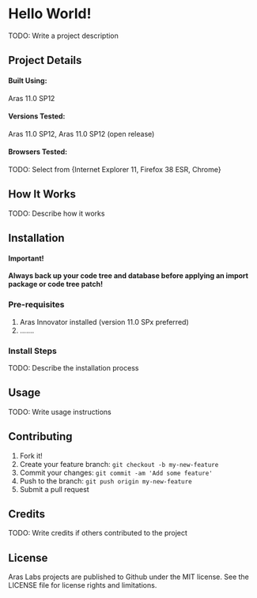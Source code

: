 # Hello World!

TODO: Write a project description

## Project Details

#### Built Using:
Aras 11.0 SP12

#### Versions Tested:
Aras 11.0 SP12, Aras 11.0 SP12 (open release)

#### Browsers Tested:
TODO: Select from {Internet Explorer 11, Firefox 38 ESR, Chrome}

## How It Works

TODO: Describe how it works

## Installation

#### Important!
**Always back up your code tree and database before applying an import package or code tree patch!**

### Pre-requisites

1. Aras Innovator installed (version 11.0 SPx preferred)
2. .......

### Install Steps

TODO: Describe the installation process

## Usage

TODO: Write usage instructions

## Contributing

1. Fork it!
2. Create your feature branch: `git checkout -b my-new-feature`
3. Commit your changes: `git commit -am 'Add some feature'`
4. Push to the branch: `git push origin my-new-feature`
5. Submit a pull request

## Credits

TODO: Write credits if others contributed to the project

## License

Aras Labs projects are published to Github under the MIT license. See the LICENSE file for license rights and limitations.